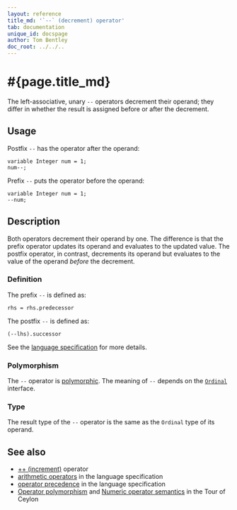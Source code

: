 ```yaml
---
layout: reference
title_md: '`--` (decrement) operator'
tab: documentation
unique_id: docspage
author: Tom Bentley
doc_root: ../../..
---
```


# #{page.title_md}

The left-associative, unary `--` operators decrement their operand; they
differ in whether the result is assigned before or after the decrement.

## Usage 

Postfix `--` has the operator after the operand:

<!-- cat: void m() { -->
<!-- try: -->
    variable Integer num = 1;
    num--;
<!-- cat: } -->
    
Prefix `--` puts the operator before the operand:

<!-- cat: void m() { -->
<!-- try: -->
    variable Integer num = 1;
    --num;
<!-- cat: } -->

## Description

Both operators decrement their operand by one. The difference is that the 
prefix operator updates its operand and evaluates to the updated value. 
The postfix operator, in contrast, decrements its operand but evaluates to the 
value of the operand *before* the decrement.

### Definition

The prefix `--` is defined as:

<!-- check:none -->
<!-- try: -->
    rhs = rhs.predecessor
    
The postfix `--` is defined as:

<!-- check:none -->
<!-- try: -->
    (--lhs).successor

See the [language specification](#{site.urls.spec_current}#arithmetic) for more details.

### Polymorphism

The `--` operator is [polymorphic](#{page.doc_root}/reference/operator/operator-polymorphism). 
The meaning of `--` depends on the 
[`Ordinal`](#{site.urls.apidoc_1_0}/Ordinal.type.html) interface.

### Type

The result type of the `--` operator is the same as the `Ordinal` type of its operand.

## See also

* [++ (increment)](../increment) operator
* [arithmetic operators](#{site.urls.spec_current}#arithmetic) in the 
  language specification
* [operator precedence](#{site.urls.spec_current}#operatorprecedence) in the 
  language specification
* [Operator polymorphism](#{page.doc_root}/tour/language-module/#operator_polymorphism) 
  and 
  [Numeric operator semantics](#{page.doc_root}/tour/language-module/#numeric_operator_semantics) 
  in the Tour of Ceylon
